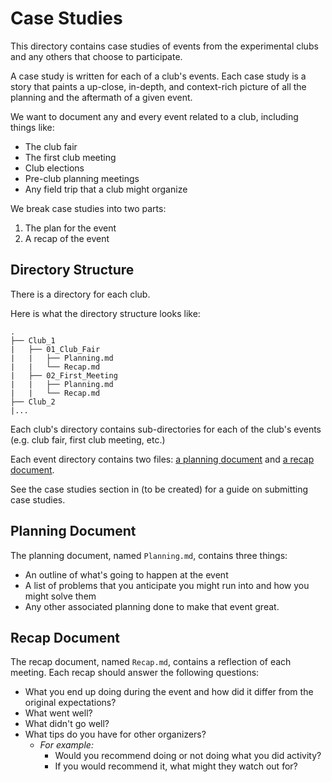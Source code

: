 # Case Studies

This directory contains case studies of events from the experimental clubs and any others that choose to participate.

A case study is written for each of a club's events. Each case study is a story
that paints a up-close, in-depth, and context-rich picture of all the planning
and the aftermath of a given event.

We want to document any and every event related to a club, including things
like:

- The club fair
- The first club meeting
- Club elections
- Pre-club planning meetings
- Any field trip that a club might organize

We break case studies into two parts:

1. The plan for the event
2. A recap of the event

## Directory Structure

There is a directory for each club.

Here is what the directory structure looks like:

```
.
├── Club_1
|   ├── 01_Club_Fair
|   |   ├── Planning.md
|   |   └── Recap.md
|   ├── 02_First_Meeting
|   |   ├── Planning.md
|   |   └── Recap.md
├── Club_2
|...
```

Each club's directory contains sub-directories for each of the club's events
(e.g. club fair, first club meeting, etc.)

Each event directory contains two files:
[a planning document](#planning-document) and
[a recap document](#recap-document).

See the case studies section in (to be created) for a guide on submitting case studies.

## Planning Document

The planning document, named `Planning.md`, contains three things:

- An outline of what's going to happen at the event
- A list of problems that you anticipate you might run into and how you might
  solve them
- Any other associated planning done to make that event great.

## Recap Document

The recap document, named `Recap.md`, contains a reflection of each meeting.
Each recap should answer the following questions:

- What you end up doing during the event and how did it differ from the original
  expectations?
- What went well?
- What didn't go well?
- What tips do you have for other organizers?
  - _For example:_
    - Would you recommend doing or not doing what you did activity?
    - If you would recommend it, what might they watch out for?
